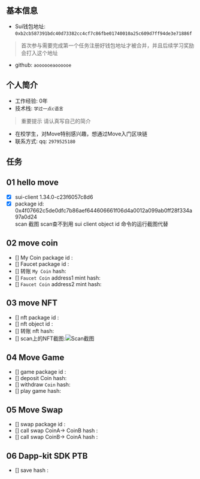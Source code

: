 ## 基本信息
- Sui钱包地址: `0xb2cb587391bdc40d73382cc4cf7c86fbe01740010a25c609d7ff94de3e71886f`
> 首次参与需要完成第一个任务注册好钱包地址才被合并，并且后续学习奖励会打入这个地址
- github: `aoooooeaoooooe`

## 个人简介
- 工作经验: 0年
- 技术栈: `学过一点c语言`
> 重要提示 请认真写自己的简介
- 在校学生，对Move特别感兴趣，想通过Move入门区块链
- 联系方式:  qq: `2979525180`

## 任务

##   01 hello move  
- [x] sui-client 1.34.0-c23f6057c8d6
- [x] package id: 0x4f07662c5de0dfc7b86aef644606661f06d4a0012a099ab0ff28f334a97a0d24     
scan 截图 scan查不到用 sui client object id 命令的运行截图代替
##   02 move coin
- [] My Coin package id : 
- [] Faucet package id : 
- [] 转账 `My Coin` hash:
- [] `Faucet Coin` address1 mint hash:
- [] `Faucet Coin` address2 mint hash:

##   03 move NFT
- [] nft package id :
- [] nft object id : 
- [] 转账 nft  hash:
- [] scan上的NFT截图:![Scan截图](./images/你的图片地址)

##   04 Move Game
- [] game package id :
- [] deposit Coin hash:
- [] withdraw `Coin` hash:
- [] play game hash:

##   05 Move Swap
- [] swap package id :
- [] call swap CoinA-> CoinB  hash :
- [] call swap CoinB-> CoinA  hash :

##   06 Dapp-kit SDK PTB
- [] save hash :
